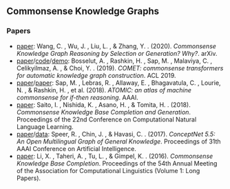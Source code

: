 ## **Commonsense Knowledge Graphs**


### Papers  
  * [paper](https://arxiv.org/pdf/2008.05925.pdf): Wang, C. , Wu, J. , Liu, L. , & Zhang, Y. . (2020). *Commonsense Knowledge Graph Reasoning by Selection or Generation? Why?*. arXiv.
  * [paper](https://arxiv.org/pdf/1906.05317.pdf)/[code](https://github.com/atcbosselut/comet-commonsense)/[demo](https://mosaickg.apps.allenai.org/): Bosselut, A. , Rashkin, H. , Sap, M. , Malaviya, C. , Celikyilmaz, A. , & Choi, Y. . (2019). *COMET: commonsense transformers for automatic knowledge graph construction*. ACL 2019.
  * [paper](https://arxiv.org/pdf/1811.00146.pdf)/[paper](https://homes.cs.washington.edu/~msap/atomic/): Sap, M. , Lebras, R. , Allaway, E. , Bhagavatula, C. , Lourie, N. , & Rashkin, H. , et al. (2018). *ATOMIC: an atlas of machine commonsense for if-then reasoning*. AAAI.
  * [paper](https://www.aclweb.org/anthology/K18-1014/): Saito, I. , Nishida, K. , Asano, H. , & Tomita, H. . (2018). *Commonsense Knowledge Base Completion and Generation*. Proceedings of the 22nd Conference on Computational Natural Language Learning.
  * [paper](https://arxiv.org/pdf/1612.03975.pdf)/[data](http://conceptnet.io/): Speer, R. , Chin, J. , & Havasi, C. . (2017). *ConceptNet 5.5: An Open Multilingual Graph of General Knowledge*. Proceedings of 31th AAAI Conference on Artificial Intelligence.
  * [paper](https://www.aclweb.org/anthology/P16-1137/): Li, X. , Taheri, A. , Tu, L. , & Gimpel, K. . (2016). *Commonsense Knowledge Base Completion*. Proceedings of the 54th Annual Meeting of the Association for Computational Linguistics (Volume 1: Long Papers).
  
